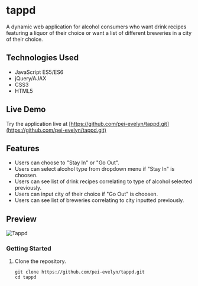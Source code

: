 # tappd

A dynamic web application for alcohol consumers who want drink recipes featuring a liquor of their choice or want a list of different breweries in a city of their choice.

## Technologies Used

- JavaScript ES5/ES6
- jQuery/AJAX
- CSS3
- HTML5

## Live Demo

Try the application live at [https://github.com/pei-evelyn/tappd.git](https://github.com/pei-evelyn/tappd.git)

## Features

- Users can choose to "Stay In" or "Go Out".
- Users can select alcohol type from dropdown menu if "Stay In" is choosen.
- Users can see list of drink recipes correlating to type of alcohol selected previously.
- Users can input city of their choice if "Go Out" is choosen.
- Users can see list of breweries correlating to city inputted previously.

## Preview

![Tappd](assets/images/tappd.gif)

### Getting Started

1. Clone the repository.

    ```shell
    git clone https://github.com/pei-evelyn/tappd.git
    cd tappd
    ```
